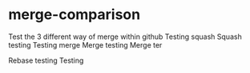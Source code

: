 # merge-comparison
Test the 3 different way of merge within github
Testing squash
Squash testing
Testing merge
Merge testing
Merge ter

Rebase testing
Testing
